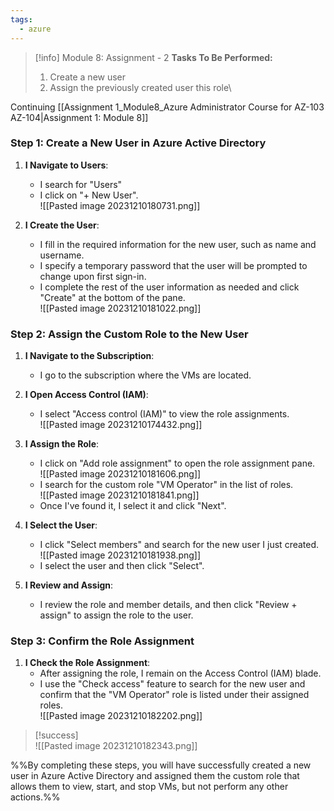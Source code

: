```yaml
---
tags:
  - azure
---
```

> [!info] Module 8: Assignment - 2
> **Tasks To Be Performed:** 
> 1. Create a new user 
> 2. Assign the previously created user this role\

Continuing [[Assignment 1_Module8_Azure Administrator Course for AZ-103 AZ-104|Assignment 1: Module 8]]

### Step 1: Create a New User in Azure Active Directory

1. **I Navigate to Users**:
    - I search for "Users"
    -  I click on "+ New User".
      <br>![[Pasted image 20231210180731.png]]
2. **I Create the User**:
    
    - I fill in the required information for the new user, such as name and username.
    - I specify a temporary password that the user will be prompted to change upon first sign-in.
    - I complete the rest of the user information as needed and click "Create" at the bottom of the pane.
      <br>![[Pasted image 20231210181022.png]]

### Step 2: Assign the Custom Role to the New User

1. **I Navigate to the Subscription**:
    
    - I go to the subscription where the VMs are located.
2. **I Open Access Control (IAM)**:
    
    - I select "Access control (IAM)" to view the role assignments.
      <br>![[Pasted image 20231210174432.png]]
3. **I Assign the Role**:
    
    - I click on "Add role assignment" to open the role assignment pane.
      <br>![[Pasted image 20231210181606.png]]
    - I search for the custom role "VM Operator" in the list of roles.
      <br>![[Pasted image 20231210181841.png]]
    - Once I've found it, I select it and click "Next".
4. **I Select the User**:
    
    - I click "Select members" and search for the new user I just created.
      <br>![[Pasted image 20231210181938.png]]
    - I select the user and then click "Select".
5. **I Review and Assign**:
    
    - I review the role and member details, and then click "Review + assign" to assign the role to the user.

### Step 3: Confirm the Role Assignment

1. **I Check the Role Assignment**:
    - After assigning the role, I remain on the Access Control (IAM) blade.
    - I use the "Check access" feature to search for the new user and confirm that the "VM Operator" role is listed under their assigned roles.
      <br>![[Pasted image 20231210182202.png]]

> [!success]
> <br>![[Pasted image 20231210182343.png]]

%%By completing these steps, you will have successfully created a new user in Azure Active Directory and assigned them the custom role that allows them to view, start, and stop VMs, but not perform any other actions.%%




